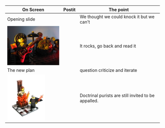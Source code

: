 On Screen | Postit | The point
----------|--------|----------
Opening slide || We thought we could knock it but we can't
![a rock band](images/15575226235-thumb.jpg)|| It rocks, go back and read it
The new plan | | question criticize and iterate
![A Witch-burning](images/4436279464-thumb.jpg) || Doctrinal purists are still invited to be appalled.
